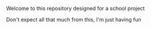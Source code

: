 Welcome to this repository designed for a school project

Don't expect all that much from this, I'm just having fun